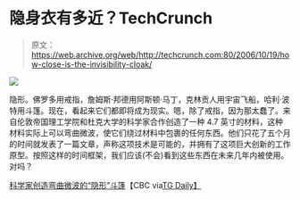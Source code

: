 # 隐身衣有多近？TechCrunch

> 原文：<https://web.archive.org/web/http://techcrunch.com:80/2006/10/19/how-close-is-the-invisibility-cloak/>

![](img/90fd45d07afc877431ea34acba75c873.png)

隐形。佛罗多用戒指，詹姆斯·邦德用阿斯顿·马丁，克林贡人用宇宙飞船，哈利·波特用斗篷。现在，看起来它们都即将成为现实。嗯，除了戒指，因为那太蠢了。来自伦敦帝国理工学院和杜克大学的科学家合作创造了一种 4.7 英寸的材料，这种材料实际上可以弯曲微波，使它们绕过材料中包裹的任何东西。他们只花了五个月的时间就发表了一篇文章，声称这项技术是可能的，并拥有了这项巨大创新的工作原型。按照这样的时间框架，我们应该(不会)看到这些东西在未来几年内被使用。对吗？

[科学家创造弯曲微波的“隐形”斗篷](https://web.archive.org/web/20160305205024/http://www.cbc.ca/technology/story/2006/10/19/invisibility-cloak.html)【CBC via[TG Daily】](https://web.archive.org/web/20160305205024/http://www.tgdaily.com/2006/10/19/invisible_cloak/)